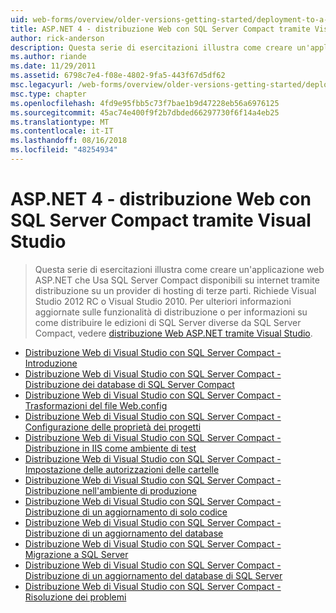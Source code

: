 ```yaml
---
uid: web-forms/overview/older-versions-getting-started/deployment-to-a-hosting-provider/index
title: ASP.NET 4 - distribuzione Web con SQL Server Compact tramite Visual Studio | Microsoft Docs
author: rick-anderson
description: Questa serie di esercitazioni illustra come creare un'applicazione web ASP.NET che Usa SQL Server Compact disponibili su internet tramite distribuzione su un h di terze parti...
ms.author: riande
ms.date: 11/29/2011
ms.assetid: 6798c7e4-f08e-4802-9fa5-443f67d5df62
msc.legacyurl: /web-forms/overview/older-versions-getting-started/deployment-to-a-hosting-provider
msc.type: chapter
ms.openlocfilehash: 4fd9e95fbb5c73f7bae1b9d47228eb56a6976125
ms.sourcegitcommit: 45ac74e400f9f2b7dbded66297730f6f14a4eb25
ms.translationtype: MT
ms.contentlocale: it-IT
ms.lasthandoff: 08/16/2018
ms.locfileid: "48254934"
---
```

<a name="aspnet-4---web-deployment-with-sql-server-compact-using-visual-studio"></a>ASP.NET 4 - distribuzione Web con SQL Server Compact tramite Visual Studio
====================
> Questa serie di esercitazioni illustra come creare un'applicazione web ASP.NET che Usa SQL Server Compact disponibili su internet tramite distribuzione su un provider di hosting di terze parti. Richiede Visual Studio 2012 RC o Visual Studio 2010. Per ulteriori informazioni aggiornate sulle funzionalità di distribuzione o per informazioni su come distribuire le edizioni di SQL Server diverse da SQL Server Compact, vedere [distribuzione Web ASP.NET tramite Visual Studio](../../deployment/visual-studio-web-deployment/introduction.md).


- [Distribuzione Web di Visual Studio con SQL Server Compact - Introduzione](deployment-to-a-hosting-provider-introduction-1-of-12.md)
- [Distribuzione Web di Visual Studio con SQL Server Compact - Distribuzione dei database di SQL Server Compact](deployment-to-a-hosting-provider-deploying-sql-server-compact-databases-2-of-12.md)
- [Distribuzione Web di Visual Studio con SQL Server Compact - Trasformazioni del file Web.config](deployment-to-a-hosting-provider-web-config-file-transformations-3-of-12.md)
- [Distribuzione Web di Visual Studio con SQL Server Compact - Configurazione delle proprietà dei progetti](deployment-to-a-hosting-provider-configuring-project-properties-4-of-12.md)
- [Distribuzione Web di Visual Studio con SQL Server Compact - Distribuzione in IIS come ambiente di test](deployment-to-a-hosting-provider-deploying-to-iis-as-a-test-environment-5-of-12.md)
- [Distribuzione Web di Visual Studio con SQL Server Compact - Impostazione delle autorizzazioni delle cartelle](deployment-to-a-hosting-provider-setting-folder-permissions-6-of-12.md)
- [Distribuzione Web di Visual Studio con SQL Server Compact - Distribuzione nell'ambiente di produzione](deployment-to-a-hosting-provider-deploying-to-the-production-environment-7-of-12.md)
- [Distribuzione Web di Visual Studio con SQL Server Compact - Distribuzione di un aggiornamento di solo codice](deployment-to-a-hosting-provider-deploying-a-code-only-update-8-of-12.md)
- [Distribuzione Web di Visual Studio con SQL Server Compact - Distribuzione di un aggiornamento del database](deployment-to-a-hosting-provider-deploying-a-database-update-9-of-12.md)
- [Distribuzione Web di Visual Studio con SQL Server Compact - Migrazione a SQL Server](deployment-to-a-hosting-provider-migrating-to-sql-server-10-of-12.md)
- [Distribuzione Web di Visual Studio con SQL Server Compact - Distribuzione di un aggiornamento del database di SQL Server](deployment-to-a-hosting-provider-deploying-a-sql-server-database-update-11-of-12.md)
- [Distribuzione Web di Visual Studio con SQL Server Compact - Risoluzione dei problemi](deployment-to-a-hosting-provider-creating-and-installing-deployment-packages-12-of-12.md)
